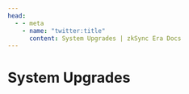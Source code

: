 ```yaml
---
head:
  - - meta
    - name: "twitter:title"
      content: System Upgrades | zkSync Era Docs
---
```


# System Upgrades

